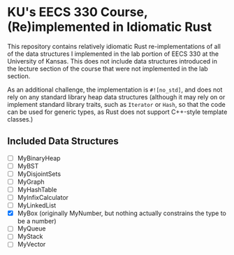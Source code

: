 # KU's EECS 330 Course, (Re)implemented in Idiomatic Rust

This repository contains relatively idiomatic Rust re-implementations of all of the data structures I implemented in the lab portion of EECS 330 at the University of Kansas.
This does not include data structures introduced in the lecture section of the course that were not implemented in the lab section.

As an additional challenge, the implementation is `#![no_std]`, and does not rely on any standard library heap data structures (although it may rely on or implement standard library traits, such as `Iterator` or `Hash`, so that the code can be used for generic types, as Rust does not support C++-style template classes.)

## Included Data Structures

- [ ] MyBinaryHeap
- [ ] MyBST
- [ ] MyDisjointSets
- [ ] MyGraph
- [ ] MyHashTable
- [ ] MyInfixCalculator
- [ ] MyLinkedList
- [x] MyBox (originally MyNumber, but nothing actually constrains the type to be a number)
- [ ] MyQueue
- [ ] MyStack
- [ ] MyVector
